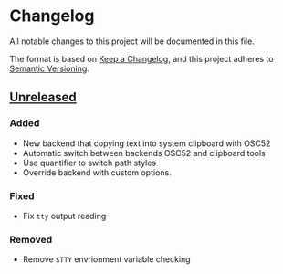 # Changelog

All notable changes to this project will be documented in this file.

The format is based on [Keep a Changelog](https://keepachangelog.com/en/1.0.0/),
and this project adheres to [Semantic Versioning](https://semver.org/spec/v2.0.0.html).

## [Unreleased]

### Added

- New backend that copying text into system clipboard with OSC52
- Automatic switch between backends OSC52 and clipboard tools
- Use quantifier to switch path styles
- Override backend with custom options.

### Fixed

- Fix `tty` output reading

### Removed

- Remove `$TTY` envrionment variable checking

[Unreleased]: https://github.com/laggardkernel/ranger-oscyank/compare/7debe09...HEAD
